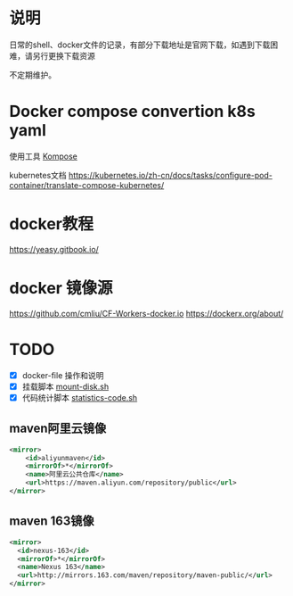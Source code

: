 # 说明
日常的shell、docker文件的记录，有部分下载地址是官网下载，如遇到下载困难，请另行更换下载资源

不定期维护。

# Docker compose convertion k8s yaml

使用工具 [Kompose](https://github.com/kubernetes/kompose)

kubernetes文档 https://kubernetes.io/zh-cn/docs/tasks/configure-pod-container/translate-compose-kubernetes/

# docker教程
https://yeasy.gitbook.io/

# docker 镜像源
https://github.com/cmliu/CF-Workers-docker.io
https://dockerx.org/about/


# TODO
- [x] docker-file 操作和说明
- [x] 挂载脚本 [mount-disk.sh](mount-disk.sh)
- [x] 代码统计脚本 [statistics-code.sh](statistics-code.sh)

## maven阿里云镜像
```xml
<mirror>
    <id>aliyunmaven</id>
    <mirrorOf>*</mirrorOf>
    <name>阿里云公共仓库</name>
    <url>https://maven.aliyun.com/repository/public</url>
</mirror>
```

## maven 163镜像
```xml
<mirror>
  <id>nexus-163</id>
  <mirrorOf>*</mirrorOf>
  <name>Nexus 163</name>
  <url>http://mirrors.163.com/maven/repository/maven-public/</url>
</mirror>
```



